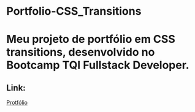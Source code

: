 # Portfolio-CSS_Transitions 
# Meu projeto de portfólio em CSS transitions, desenvolvido no Bootcamp TQI Fullstack Developer.

## Link:
[Protfólio](https://www.youtube.com/watch?v=MkaXnhwOMyE&t=11s)
